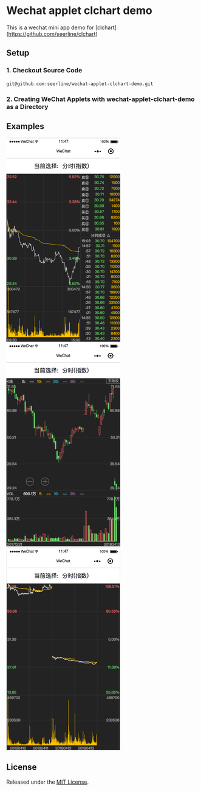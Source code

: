 # Wechat applet clchart demo

This is a wechat mini app demo for [clchart]
(https://github.com/seerline/clchart)

## Setup

### 1. Checkout Source Code

```shell
git@github.com:seerline/wechat-applet-clchart-demo.git
```

### 2. Creating WeChat Applets with wechat-applet-clchart-demo as a Directory

## Examples

<img src="./source/min_idx.png" alt="min_idx" width="300" height="auto">
<img src="./source/day.png" alt="day" width="300" height="auto">
<img src="./source/5day.png" alt="5day" width="300" height="auto">

## License

Released under the [MIT License](http://opensource.org/licenses/MIT).